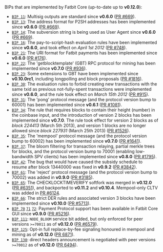 BIPs that are implemented by Fatbit Core (up-to-date up to **v0.12.0**):

* [`BIP 11`](https://github.com/fatbit/bips/blob/master/bip-0011.mediawiki): Multisig outputs are standard since **v0.6.0** ([PR #669](https://github.com/fatbit/fatbit/pull/669)).
* [`BIP 13`](https://github.com/fatbit/bips/blob/master/bip-0013.mediawiki): The address format for P2SH addresses has been implemented since **v0.6.0** ([PR #669](https://github.com/fatbit/fatbit/pull/669)).
* [`BIP 14`](https://github.com/fatbit/bips/blob/master/bip-0014.mediawiki): The subversion string is being used as User Agent since **v0.6.0** ([PR #669](https://github.com/fatbit/fatbit/pull/669)).
* [`BIP 16`](https://github.com/fatbit/bips/blob/master/bip-0016.mediawiki): The pay-to-script-hash evaluation rules have been implemented since **v0.6.0**, and took effect on *April 1st 2012* ([PR #748](https://github.com/fatbit/fatbit/pull/748)).
* [`BIP 21`](https://github.com/fatbit/bips/blob/master/bip-0021.mediawiki): The URI format for Fatbit payments has been implemented since **v0.6.0** ([PR #176](https://github.com/fatbit/fatbit/pull/176)).
* [`BIP 22`](https://github.com/fatbit/bips/blob/master/bip-0022.mediawiki): The 'getblocktemplate' (GBT) RPC protocol for mining has been implemented since **v0.7.0** ([PR #936](https://github.com/fatbit/fatbit/pull/936)).
* [`BIP 23`](https://github.com/fatbit/bips/blob/master/bip-0023.mediawiki): Some extensions to GBT have been implemented since **v0.10.0rc1**, including longpolling and block proposals ([PR #1816](https://github.com/fatbit/fatbit/pull/1816)).
* [`BIP 30`](https://github.com/fatbit/bips/blob/master/bip-0030.mediawiki): The evaluation rules to forbid creating new transactions with the same txid as previous not-fully-spent transactions were implemented since **v0.6.0**, and the rule took effect on *March 15th 2012* ([PR #915](https://github.com/fatbit/fatbit/pull/915)).
* [`BIP 31`](https://github.com/fatbit/bips/blob/master/bip-0031.mediawiki): The 'pong' protocol message (and the protocol version bump to 60001) has been implemented since **v0.6.1** ([PR #1081](https://github.com/fatbit/fatbit/pull/1081)).
* [`BIP 34`](https://github.com/fatbit/bips/blob/master/bip-0034.mediawiki): The rule that requires blocks to contain their height (number) in the coinbase input, and the introduction of version 2 blocks has been implemented since **v0.7.0**. The rule took effect for version 2 blocks as of *block 224413* (March 5th 2013), and version 1 blocks are no longer allowed since *block 227931* (March 25th 2013) ([PR #1526](https://github.com/fatbit/fatbit/pull/1526)).
* [`BIP 35`](https://github.com/fatbit/bips/blob/master/bip-0035.mediawiki): The 'mempool' protocol message (and the protocol version bump to 60002) has been implemented since **v0.7.0** ([PR #1641](https://github.com/fatbit/fatbit/pull/1641)).
* [`BIP 37`](https://github.com/fatbit/bips/blob/master/bip-0037.mediawiki): The bloom filtering for transaction relaying, partial merkle trees for blocks, and the protocol version bump to 70001 (enabling low-bandwidth SPV clients) has been implemented since **v0.8.0** ([PR #1795](https://github.com/fatbit/fatbit/pull/1795)).
* [`BIP 42`](https://github.com/fatbit/bips/blob/master/bip-0042.mediawiki): The bug that would have caused the subsidy schedule to resume after block 13440000 was fixed in **v0.9.2** ([PR #3842](https://github.com/fatbit/fatbit/pull/3842)).
* [`BIP 61`](https://github.com/fatbit/bips/blob/master/bip-0061.mediawiki): The 'reject' protocol message (and the protocol version bump to 70002) was added in **v0.9.0** ([PR #3185](https://github.com/fatbit/fatbit/pull/3185)).
* [`BIP 65`](https://github.com/fatbit/bips/blob/master/bip-0065.mediawiki): The CHECKLOCKTIMEVERIFY softfork was merged in **v0.12.0** ([PR #6351](https://github.com/fatbit/fatbit/pull/6351)), and backported to **v0.11.2** and **v0.10.4**. Mempool-only CLTV was added in [PR #6124](https://github.com/fatbit/fatbit/pull/6124).
* [`BIP 66`](https://github.com/fatbit/bips/blob/master/bip-0066.mediawiki): The strict DER rules and associated version 3 blocks have been implemented since **v0.10.0** ([PR #5713](https://github.com/fatbit/fatbit/pull/5713)).
* [`BIP 70`](https://github.com/fatbit/bips/blob/master/bip-0070.mediawiki) [`71`](https://github.com/fatbit/bips/blob/master/bip-0071.mediawiki) [`72`](https://github.com/fatbit/bips/blob/master/bip-0072.mediawiki): Payment Protocol support has been available in Fatbit Core GUI since **v0.9.0** ([PR #5216](https://github.com/fatbit/fatbit/pull/5216)).
* [`BIP 111`](https://github.com/fatbit/bips/blob/master/bip-0111.mediawiki): `NODE_BLOOM` service bit added, but only enforced for peer versions `>=70011` as of **v0.12.0** ([PR #6579](https://github.com/fatbit/fatbit/pull/6579)).
* [`BIP 125`](https://github.com/fatbit/bips/blob/master/bip-0125.mediawiki): Opt-in full replace-by-fee signaling honoured in mempool and mining as of **v0.12.0** ([PR 6871](https://github.com/fatbit/fatbit/pull/6871)).
* [`BIP 130`](https://github.com/fatbit/bips/blob/master/bip-0130.mediawiki): direct headers announcement is negotiated with peer versions `>=70012` as of **v0.12.0** ([PR 6494](https://github.com/fatbit/fatbit/pull/6494)).
